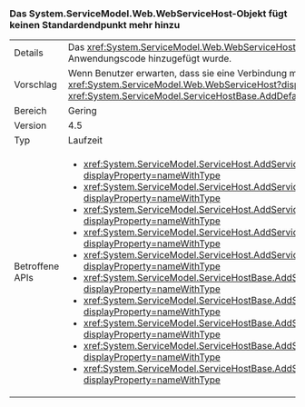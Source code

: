 ### <a name="systemservicemodelwebwebservicehost-object-no-longer-adds-a-default-endpoint"></a>Das System.ServiceModel.Web.WebServiceHost-Objekt fügt keinen Standardendpunkt mehr hinzu

|   |   |
|---|---|
|Details|Das <xref:System.ServiceModel.Web.WebServiceHost>-Objekt fügt keinen standardmäßigen Endpunkt mehr hinzu, wenn ein expliziter Endpunkt vom Anwendungscode hinzugefügt wurde.|
|Vorschlag|Wenn Benutzer erwarten, dass sie eine Verbindung mit einem Standardendpunkt herstellen können und andere explizite Endpunkte zu <xref:System.ServiceModel.Web.WebServiceHost?displayProperty=name> hinzugefügt wurden, sollten (über <xref:System.ServiceModel.ServiceHostBase.AddDefaultEndpoints?displayProperty=name>) auch die Standardendpunkte explizit hinzugefügt werden.|
|Bereich|Gering|
|Version|4.5|
|Typ|Laufzeit|
|Betroffene APIs|<ul><li><xref:System.ServiceModel.ServiceHost.AddServiceEndpoint(System.Type,System.ServiceModel.Channels.Binding,System.String)?displayProperty=nameWithType></li><li><xref:System.ServiceModel.ServiceHost.AddServiceEndpoint(System.Type,System.ServiceModel.Channels.Binding,System.Uri)?displayProperty=nameWithType></li><li><xref:System.ServiceModel.ServiceHost.AddServiceEndpoint(System.Type,System.ServiceModel.Channels.Binding,System.String,System.Uri)?displayProperty=nameWithType></li><li><xref:System.ServiceModel.ServiceHost.AddServiceEndpoint(System.Type,System.ServiceModel.Channels.Binding,System.Uri,System.Uri)?displayProperty=nameWithType></li><li><xref:System.ServiceModel.ServiceHost.AddServiceEndpoint(System.Type,System.ServiceModel.Channels.Binding,System.Uri,System.Uri)?displayProperty=nameWithType></li><li><xref:System.ServiceModel.ServiceHostBase.AddServiceEndpoint(System.ServiceModel.Description.ServiceEndpoint)?displayProperty=nameWithType></li><li><xref:System.ServiceModel.ServiceHostBase.AddServiceEndpoint(System.String,System.ServiceModel.Channels.Binding,System.String)?displayProperty=nameWithType></li><li><xref:System.ServiceModel.ServiceHostBase.AddServiceEndpoint(System.String,System.ServiceModel.Channels.Binding,System.Uri)?displayProperty=nameWithType></li><li><xref:System.ServiceModel.ServiceHostBase.AddServiceEndpoint(System.String,System.ServiceModel.Channels.Binding,System.String,System.Uri)?displayProperty=nameWithType></li><li><xref:System.ServiceModel.ServiceHostBase.AddServiceEndpoint(System.String,System.ServiceModel.Channels.Binding,System.Uri,System.Uri)?displayProperty=nameWithType></li></ul>|

